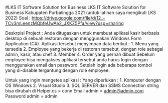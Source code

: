 #LKS IT Software Solution for Business
LKS IT Software Solution for Business Kabupaten Purbalingga 2021 (untuk latihan saya mengikuti LKS 2022)
Soal : https://drive.google.com/file/d/12_-TCv3mLeenzMQbfeUwAe2_JXKZ5Pfa/view?usp=sharing

Deskrpisi Project :
  Anda ditugaskan untuk membuat aplikasi kasir berbasis desktop di sebuah restoran dengan menggunakan Windows Form Application (C#). Aplikasi tersebut menyimpan data berikut :
    1. Menu yang tersedia
    2. Employee yang bekerja di restoran tersebut, dengan role sebagai admin, kasir, atau chef
    3. Member
    4. Order yang pernah dibuat
  Sebelum employee bisa mengakses aplikasi tersebut anda harus login dengan menggunakan email dan password.
  Setelah login ada beberapa tombol yang di-disable tergantung dengan role employee.

Untuk yang ingin mengetes aplikasi :
  Yang diperlukan :
    1. Komputer dengan OS Windows
    2. Visual Studio
    3. SQL SERVER dan SSMS
  Connection string bisa dirubah di Helper.cs > conn
  Email admin = admin@admin.com
  Password admin = admin
